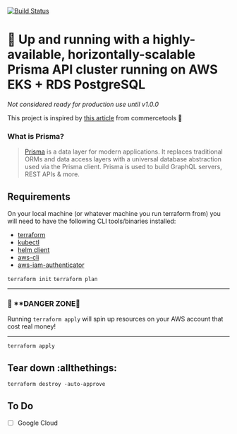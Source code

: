 [![Build Status](https://travis-ci.org/kylemclaren/prisma-prod-terraform.svg?branch=master)](https://travis-ci.org/kylemclaren/prisma-prod-terraform)

# 🚀 Up and running with a highly-available, horizontally-scalable Prisma API cluster running on AWS EKS + RDS PostgreSQL

_Not considered ready for production use until v1.0.0_

This project is inspired by [this article](https://techblog.commercetools.com/prisma-horizontal-scaling-a-practical-guide-3a05833d4fc3) from commercetools 👏

### What is Prisma?

>[Prisma](https://github.com/prisma/prisma) is a data layer for modern applications. It replaces traditional ORMs and data access layers with a universal database abstraction used via the Prisma client. Prisma is used to build GraphQL servers, REST APIs & more.

## Requirements
On your local machine (or whatever machine you run terraform from) you will need to have the following CLI tools/binaries installed:
- [terraform](https://www.terraform.io/intro/getting-started/install.html)
- [kubectl](https://kubernetes.io/docs/tasks/tools/install-kubectl/)
- [helm client](https://docs.helm.sh/using_helm/#installing-the-helm-client)
- [aws-cli](https://github.com/aws/aws-cli)
- [aws-iam-authenticator](https://github.com/kubernetes-sigs/aws-iam-authenticator)

`terraform init`
`terraform plan`

____________
### 🚨 **DANGER ZONE🚨
Running `terraform apply` will spin up resources on your AWS account that cost real money!
____________

`terraform apply`


## Tear down :allthethings:
`terraform destroy -auto-approve`

## To Do
- [ ] Google Cloud